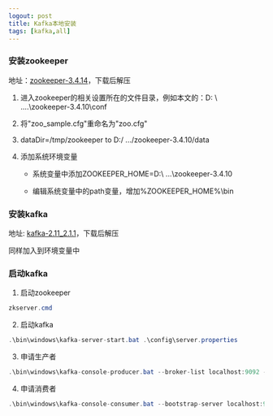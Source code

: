 ```yaml
---
logout: post
title: Kafka本地安装
tags: [kafka,all]
---
```


### 安装zookeeper

地址：[zookeeper-3.4.14](http://apache.org/dist/zookeeper/zookeeper-3.4.14/)，下载后解压

1. 进入zookeeper的相关设置所在的文件目录，例如本文的：D: \ ....\zookeeper-3.4.10\conf

2. 将"zoo_sample.cfg"重命名为"zoo.cfg"

3. dataDir=/tmp/zookeeper  to  D:/ .../zookeeper-3.4.10/data

4. 添加系统环境变量

   - 系统变量中添加ZOOKEEPER_HOME=D:\ ...\zookeeper-3.4.10
   
   - 编辑系统变量中的path变量，增加%ZOOKEEPER_HOME%\bin

### 安装kafka

地址: [kafka-2.11_2.1.1](http://apache.org/dist/kafka/2.1.1/)，下载后解压

同样加入到环境变量中

### 启动kafka

1. 启动zookeeper

```java
zkserver.cmd
```

2. 启动kafka

```java
.\bin\windows\kafka-server-start.bat .\config\server.properties
```

3. 申请生产者

```java
.\bin\windows\kafka-console-producer.bat --broker-list localhost:9092 --topic test
```

4. 申请消费者

```java
.\bin\windows\kafka-console-consumer.bat --bootstrap-server localhost:9092 --topic test --from-beginning
```

